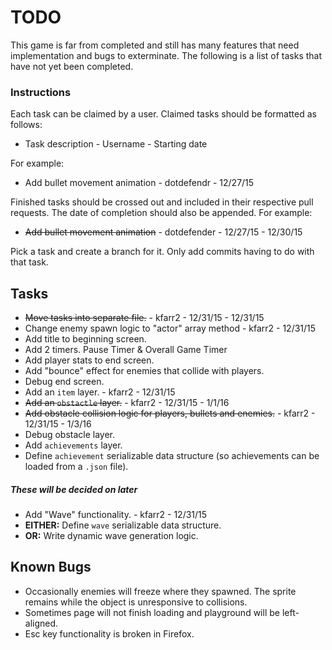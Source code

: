 # TODO

This game is far from completed and still has many features that need implementation and bugs to exterminate.
The following is a list of tasks that have not yet been completed.

### Instructions

Each task can be claimed by a user.
Claimed tasks should be formatted as follows:

- Task description - Username - Starting date

For example:

- Add bullet movement animation - dotdefendr - 12/27/15

Finished tasks should be crossed out and included in their
respective pull requests. The date of completion should
also be appended. For example:

- ~~Add bullet movement animation~~ - dotdefender - 12/27/15 - 12/30/15

Pick a task and create a branch for it.
Only add commits having to do with that task.

## Tasks

- ~~Move tasks into separate file.~~ - kfarr2 - 12/31/15 - 12/31/15
- Change enemy spawn logic to "actor" array method - kfarr2 - 12/31/15
- Add title to beginning screen.
- Add 2 timers. Pause Timer & Overall Game Timer
- Add player stats to end screen.
- Add "bounce" effect for enemies that collide with players.
- Debug end screen.
- Add an `item` layer. - kfarr2 - 12/31/15
- ~~Add an `obstactle` layer.~~ - kfarr2 - 12/31/15 - 1/1/16
- ~~Add obstacle collision logic for players, bullets and enemies.~~ - kfarr2 - 12/31/15 - 1/3/16
- Debug obstacle layer.
- Add `achievements` layer.
- Define `achievement` serializable data structure (so achievements can be loaded from a `.json` file).

##### These will be decided on later

- Add "Wave" functionality. - kfarr2 - 12/31/15
- **EITHER:** Define `wave` serializable data structure.
- **OR:** Write dynamic wave generation logic.

## Known Bugs

- Occasionally enemies will freeze where they spawned. The sprite remains while the object is unresponsive to collisions.
- Sometimes page will not finish loading and playground will be left-aligned.
- Esc key functionality is broken in Firefox.
